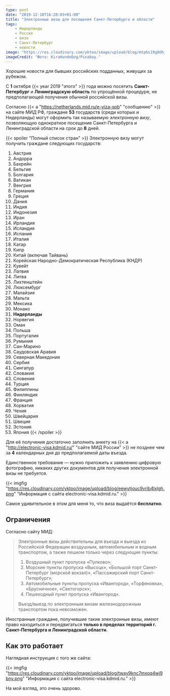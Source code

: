 ```yaml
---
type: post
date: "2019-12-18T16:28:03+01:00"
title: "Электронные визы для посещения Санкт-Петербурга и области"
tags:
    - Нидерланды
    - Россия
    - виза
    - Санкт-Петербург
    - новости
image: "https://res.cloudinary.com/yktoo/image/upload/blog/mtp6s19g0dhj0zrpalsg.jpg"
imageCredit: "Фото: KiraHundeDog/Pixabay."
---
```


Хорошие новости для бывших российских подданных, живущих за рубежом.

С **1** октября {{< year 2019 "этого" >}} года можно посетить **Санкт-Петербург** и **Ленинградскую область** по упрощённой процедуре, не предполагающей получения обычной российской визы.

<!--more-->

Согласно {{< a "https://netherlands.mid.ru/e-viza-spb" "сообщению" >}} на сайте МИД РФ, граждане **53** государств (среди которых и Нидерланды) могут оформить так называемую *электронную визу*, позволяющую однократное посещение Санкт-Петербурга и Ленинградской области на срок до **8** дней.

{{< spoiler "Полный список стран" >}}
Электронную визу могут получить граждане следующих государств:

1. Австрия
2. Андорра
3. Бахрейн
4. Бельгия
5. Болгария
6. Ватикан
7. Венгрия
8. Германия
9. Греция
10. Дания
11. Индия
12. Индонезия
13. Иран
14. Ирландия
15. Исландия
16. Испания
17. Италия
18. Катар
19. Кипр
20. Китай (включая Тайвань)
21. Корейская Народно-Демократическая Республика (КНДР)
22. Кувейт
23. Латвия
24. Литва
25. Лихтенштейн
26. Люксембург
27. Малайзия
28. Мальта
29. Мексика
30. Монако
31. **Нидерланды**
32. Норвегия
33. Оман
34. Польша
35. Португалия
36. Румыния
37. Сан-Марино
38. Саудовская Аравия
39. Северная Македония
40. Сербия
41. Сингапур
42. Словакия
43. Словения
44. Турция
45. Филиппины
46. Финляндия
47. Франция
48. Хорватия
49. Чехия
50. Швейцария
51. Швеция
52. Эстония
53. Япония
{{< /spoiler >}}

Для её получения достаточно заполнить анкету на {{< a "http://electronic-visa.kdmid.ru/" "сайте МИД России" >}} не позднее чем за **4** календарных дня до предполагаемой даты въезда.

Единственное требование — нужно приложить к заявлению цифровую фотографию, никаких других документов для получения электронной визы не требуется.

{{< imgfig "https://res.cloudinary.com/yktoo/image/upload/blog/eewytjouc9vrib4lxlgh.png" "Информация с сайта electronic-visa.kdmid.ru." >}}

Самое удивительное в этом для меня то, что виза выдаётся **бесплатно**.

## Ограничения

Согласно сайту МИД:

> Электронные визы действительны для въезда и выезда из Российской Федерации воздушным, автомобильным и водным транспортом, а также пешком только через следующие пункты:
>
> 1. Воздушный пункт пропуска «Пулково»;
> 2. Морские пункты пропуска «Высоцк», «Большой порт Санкт-Петербург (морской вокзал)», «Пассажирский порт Санкт-Петербург»;
> 3. Автомобильные пункты пропуска «Ивангород», «Торфяновка», «Брусничное», «Светогорск»;
> 4. Пешеходный пункт пропуска «Ивангород».
>
> Въезд/выезд по электронным визам железнодорожным транспортом пока невозможен.

Иностранные граждане, получившие такие электронные визы, имеют право находиться и передвигаться **только в пределах территорий г. Санкт-Петербурга и Ленинградской области**.

## Как это работает

Наглядная инструкция с того же сайта:

{{< imgfig "https://res.cloudinary.com/yktoo/image/upload/blog/tway9knc7mxoq4wj9bny.png" "Информация с сайта electronic-visa.kdmid.ru." >}}

На мой взгляд, это очень здорово.